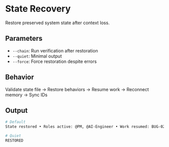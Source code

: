 # State Recovery

Restore preserved system state after context loss.

## Parameters
- `--chain`: Run verification after restoration
- `--quiet`: Minimal output
- `--force`: Force restoration despite errors

## Behavior
Validate state file → Restore behaviors → Resume work → Reconnect memory → Sync IDs

## Output
```bash
# Default
State restored • Roles active: @PM, @AI-Engineer • Work resumed: BUG-024

# Quiet
RESTORED
```